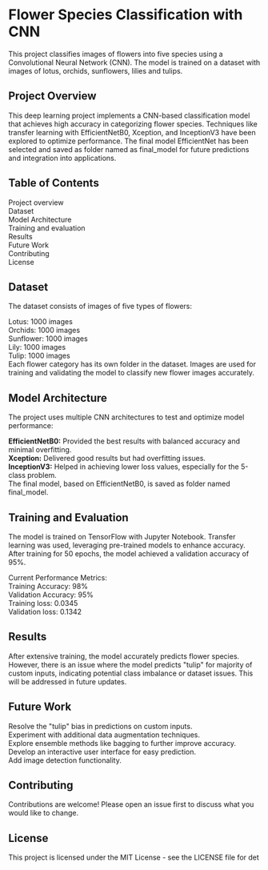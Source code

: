 # Flower Species Classification with CNN
This project classifies images of flowers into five species using a Convolutional Neural Network (CNN). The model is trained on a dataset with images of lotus, orchids, sunflowers, lilies and tulips.

## Project Overview
This deep learning project implements a CNN-based classification model that achieves high accuracy in categorizing flower species. Techniques like transfer learning with EfficientNetB0, Xception, and InceptionV3 have been explored to optimize performance. The final model EfficientNet has been selected and saved as folder named as final_model for future predictions and integration into applications.

## Table of Contents
Project overview  
Dataset  
Model Architecture  
Training and evaluation  
Results  
Future Work  
Contributing  
License  

## Dataset
The dataset consists of images of five types of flowers:

Lotus: 1000 images  
Orchids: 1000 images   
Sunflower: 1000 images  
Lily: 1000 images  
Tulip: 1000 images  
Each flower category has its own folder in the dataset. Images are used for training and validating the model to classify new flower images accurately.  

## Model Architecture
The project uses multiple CNN architectures to test and optimize model performance:

**EfficientNetB0:** Provided the best results with balanced accuracy and minimal overfitting.  
**Xception:** Delivered good results but had overfitting issues.  
**InceptionV3:** Helped in achieving lower loss values, especially for the 5-class problem.  
The final model, based on EfficientNetB0, is saved as folder named final_model.  

## Training and Evaluation
The model is trained on TensorFlow with Jupyter Notebook. Transfer learning was used, leveraging pre-trained models to enhance accuracy. After training for 50 epochs, the model achieved a validation accuracy of 95%.

Current Performance Metrics:  
Training Accuracy: 98%  
Validation Accuracy: 95%  
Training loss: 0.0345  
Validation loss: 0.1342 

## Results
After extensive training, the model accurately predicts flower species. However, there is an issue where the model predicts "tulip" for majority of custom inputs, indicating potential class imbalance or dataset issues. This will be addressed in future updates.

## Future Work
Resolve the "tulip" bias in predictions on custom inputs.  
Experiment with additional data augmentation techniques.  
Explore ensemble methods like bagging to further improve accuracy.  
Develop an interactive user interface for easy prediction.  
Add image detection functionality.

## Contributing
Contributions are welcome! Please open an issue first to discuss what you would like to change.

## License
This project is licensed under the MIT License - see the LICENSE file for det
